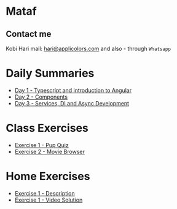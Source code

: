 # Mataf
## Contact me
Kobi Hari
mail: hari@applicolors.com
and also - through `Whatsapp`

# Daily Summaries
* [Day 1 - Typescript and introduction to Angular](https://github.com/kobi2294/Mataf/wiki/Day-1---Typescript-and-introduction-to-Angular)
* [Day 2 - Components](https://github.com/kobi2294/Mataf/wiki/Day-2---Components)
* [Day 3 - Services, DI and Async Development](https://github.com/kobi2294/Mataf/wiki/Day-3---Services)

# Class Exercises
* [Exercise 1 - Pup Quiz](https://github.com/kobi2294/Mataf/wiki/Exercise-1---Pop-Quiz)
* [Exercise 2 - Movie Browser](https://github.com/kobi2294/Mataf/wiki/Exercise-2---Movies-Browser)

# Home Exercises
* [Exercise 1 - Description](https://www.dropbox.com/s/rkhx8ge3lj5um6t/Description.pptx?dl=0)
* [Exercise 1 - Video Solution](https://www.dropbox.com/s/8ybqibl7geul9bm/Solution.mp4?dl=0)
